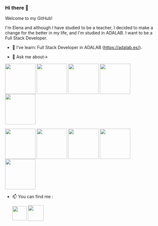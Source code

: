 ### Hi there 👋

Welcome to my GitHub!

I'm Elena and although I have studied to be a teacher, I decided to make a change for the better in my life, and I'm studied in ADALAB. I want to be a Full Stack Developer.

- 🌱 I’ve learn: Full Stack Developer in ADALAB (https://adalab.es/).


- 💬 Ask me about-> 
 

<img src='https://mirayhazlo.com/wp-content/uploads/2018/09/Html5_dise%C3%B1o_web-1.png' width='100' align='center'> <img src='https://cdn-icons-png.flaticon.com/512/919/919826.png' width='100' align='center'> <img src='https://javadesde0.com/wp-content/uploads/sass-1.jpg' width='100' align='center'> <img src='https://upload.wikimedia.org/wikipedia/commons/thumb/9/99/Unofficial_JavaScript_logo_2.svg/800px-Unofficial_JavaScript_logo_2.svg.png' width='100' align='center'> <img src='https://visual-engin.com/wp-content/uploads/sites/3/2016/06/reactjs-introduccion-workshop-visual-enginerring.png' width='100' align='center'>

<img src='https://victorroblesweb.es/wp-content/uploads/2018/01/nodejs-victorroblesweb.png' width='100' align='center'> <img src='https://encrypted-tbn0.gstatic.com/images?q=tbn:ANd9GcT80_LN8TnJ8K7koNvFbzOmQmRhemLnKWEpTNq15drTFJnOfMFEz84j2b-9FrbWmxwVb7Q&usqp=CAU' width='100' align='center'> <img src='https://2.bp.blogspot.com/-93Mt1QRv6Bo/V8G22oUacrI/AAAAAAAAC5k/Id7DOEm558QOBR4kizycJ1iH1yaDp_gCgCLcB/s1600/sqlite.png' width='100' align='center'>
<img src='https://vabadus.es/images/cache/imagen_nodo/images/articulos/5c9deedea0c7e844300455.png' width='100' align='center'> <img src='https://www.cognodata.com/wp-content/uploads/2019/04/Screenshot-2019-07-18-at-13.37.37-min.png' width= '100' align='center'>


 - 📫 You can find me :
 
      <a href='https://www.linkedin.com/in/elena-fern%C3%A1ndez-sandoval-48425b145/'><img src='https://media-exp1.licdn.com/dms/image/C560BAQHaVYd13rRz3A/company-logo_200_200/0/1638831589865?e=2159024400&v=beta&t=dpaLynvZ2NeUb2hNZNXCWDXJ1R-2LkkQ-rMrfhWvNvs' width='47' align='center'></a> 
         <a href='https://www.infojobs.net/candidate/cv/view/index.xhtml?dgv=640978511239659758'><img src='https://media.infojobs.net/appgrade/icons/ico-ij-android.png' width='52' align='center'></a>


<!--
**ElenaFernandez/ElenaFernandez** is a ✨ _special_ ✨ repository because its `README.md` (this file) appears on your GitHub profile.

Here are some ideas to get you started:

- 🔭 I’m currently working on ...

- 👯 I’m looking to collaborate on ...
- 🤔 I’m looking for help with ...

- 📫 How to reach me: ...
- 😄 Pronouns: ...
- ⚡ Fun fact: ...
-->
